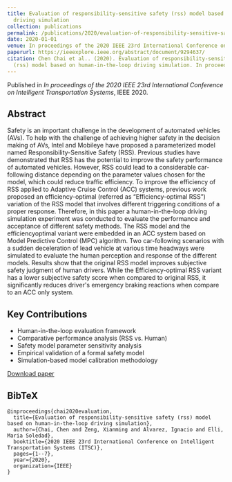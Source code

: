 ```yaml
---
title: Evaluation of responsibility-sensitive safety (rss) model based on human-in-the-loop
  driving simulation
collection: publications
permalink: /publications/2020/evaluation-of-responsibility-sensitive-safety-rss
date: 2020-01-01
venue: In proceedings of the 2020 IEEE 23rd International Conference on Intelligent Transportation Systems
paperurl: https://ieeexplore.ieee.org/abstract/document/9294637/
citation: Chen Chai et al.. (2020). Evaluation of responsibility-sensitive safety
  (rss) model based on human-in-the-loop driving simulation. In proceedings of the 2020 IEEE 23rd International Conference on Intelligent Transportation Systems.
---
```


Published in *In proceedings of the 2020 IEEE 23rd International Conference on Intelligent Transportation Systems*, IEEE 2020. 

## Abstract

Safety is an important challenge in the development of automated vehicles (AVs). To help with the challenge of achieving higher safety in the decision making of AVs, Intel and Mobileye have proposed a parameterized model named Responsibility-Sensitive Safety (RSS). Previous studies have demonstrated that RSS has the potential to improve the safety performance of automated vehicles. However, RSS could lead to a considerable car-following distance depending on the parameter values chosen for the model, which could reduce traffic efficiency. To improve the efficiency of RSS applied to Adaptive Cruise Control (ACC) systems, previous work proposed an efficiency-optimal (referred as “Efficiency-optimal RSS”) variation of the RSS model that involves different triggering conditions of a proper response. Therefore, in this paper a human-in-the-loop driving simulation experiment was conducted to evaluate the performance and acceptance of different safety methods. The RSS model and the efficiencyoptimal variant were embedded in an ACC system based on Model Predictive Control (MPC) algorithm. Two car-following scenarios with a sudden deceleration of lead vehicle at various time headways were simulated to evaluate the human perception and response of the different models. Results show that the original RSS model improves subjective safety judgment of human drivers. While the Efficiency-optimal RSS variant has a lower subjective safety score when compared to original RSS, it significantly reduces driver's emergency braking reactions when compare to an ACC only system.

## Key Contributions

* Human-in-the-loop evaluation framework
* Comparative performance analysis (RSS vs. Human)
* Safety model parameter sensitivity analysis
* Empirical validation of a formal safety model
* Simulation-based model calibration methodology

[Download paper](https://ieeexplore.ieee.org/abstract/document/9294637)

## BibTeX

```
@inproceedings{chai2020evaluation,
  title={Evaluation of responsibility-sensitive safety (rss) model based on human-in-the-loop driving simulation},
  author={Chai, Chen and Zeng, Xianming and Alvarez, Ignacio and Elli, Maria Soledad},
  booktitle={2020 IEEE 23rd International Conference on Intelligent Transportation Systems (ITSC)},
  pages={1--7},
  year={2020},
  organization={IEEE}
}
```